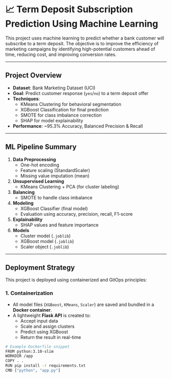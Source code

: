 # 📈 Term Deposit Subscription Prediction Using Machine Learning

This project uses machine learning to predict whether a bank customer will subscribe to a term deposit. The objective is to improve the efficiency of marketing campaigns by identifying high-potential customers ahead of time, reducing cost, and improving conversion rates.

---

## Project Overview

- **Dataset**: Bank Marketing Dataset (UCI)
- **Goal**: Predict customer response (`yes`/`no`) to a term deposit offer
- **Techniques**:
  - KMeans Clustering for behavioral segmentation
  - XGBoost Classification for final prediction
  - SMOTE for class imbalance correction
  - SHAP for model explainability
- **Performance**: ~95.3% Accuracy, Balanced Precision & Recall

---

## ML Pipeline Summary

1. **Data Preprocessing**
   - One-hot encoding
   - Feature scaling (StandardScaler)
   - Missing value imputation (mean)
2. **Unsupervised Learning**
   - KMeans Clustering + PCA (for cluster labeling)
3. **Balancing**
   - SMOTE to handle class imbalance
4. **Modeling**
   - XGBoost Classifier (final model)
   - Evaluation using accuracy, precision, recall, F1-score
5. **Explainability**
   - SHAP values and feature importance
6. **Models**
   - Cluster model (`.joblib`)
   - XGBoost model (`.joblib`)
   - Scaler object (`.joblib`)

---

## Deployment Strategy

This project is deployed using containerized and GitOps principles:

### 1. **Containerization**
- All model files (`XGBoost`, `KMeans`, `Scaler`) are saved and bundled in a **Docker container**.
- A lightweight **Flask API** is created to:
  - Accept input data
  - Scale and assign clusters
  - Predict using XGBoost
  - Return the result in real-time

```bash
# Example Dockerfile snippet
FROM python:3.10-slim
WORKDIR /app
COPY . .
RUN pip install -r requirements.txt
CMD ["python", "app.py"]
